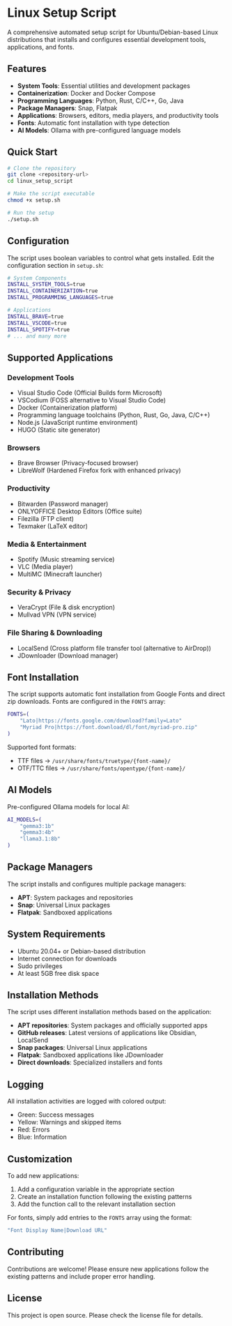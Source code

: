 # Linux Setup Script

A comprehensive automated setup script for Ubuntu/Debian-based Linux distributions that installs and configures essential development tools, applications, and fonts.

## Features

- **System Tools**: Essential utilities and development packages
- **Containerization**: Docker and Docker Compose
- **Programming Languages**: Python, Rust, C/C++, Go, Java
- **Package Managers**: Snap, Flatpak
- **Applications**: Browsers, editors, media players, and productivity tools
- **Fonts**: Automatic font installation with type detection
- **AI Models**: Ollama with pre-configured language models

## Quick Start

```bash
# Clone the repository
git clone <repository-url>
cd linux_setup_script

# Make the script executable
chmod +x setup.sh

# Run the setup
./setup.sh
```

## Configuration

The script uses boolean variables to control what gets installed. Edit the configuration section in `setup.sh`:

```bash
# System Components
INSTALL_SYSTEM_TOOLS=true
INSTALL_CONTAINERIZATION=true
INSTALL_PROGRAMMING_LANGUAGES=true

# Applications
INSTALL_BRAVE=true
INSTALL_VSCODE=true
INSTALL_SPOTIFY=true
# ... and many more
```

## Supported Applications

### Development Tools

- Visual Studio Code (Official Builds form Microsoft)
- VSCodium (FOSS alternative to Visual Studio Code)
- Docker (Containerization platform)
- Programming language toolchains (Python, Rust, Go, Java, C/C++)
- Node.js (JavaScript runtime environment)
- HUGO (Static site generator)

### Browsers

- Brave Browser (Privacy-focused browser)
- LibreWolf (Hardened Firefox fork with enhanced privacy)

### Productivity

- Bitwarden (Password manager)
- ONLYOFFICE Desktop Editors (Office suite)
- Filezilla (FTP client)
- Texmaker (LaTeX editor)

### Media & Entertainment

- Spotify (Music streaming service)
- VLC (Media player)
- MultiMC (Minecraft launcher)

### Security & Privacy

- VeraCrypt (File & disk encryption)
- Mullvad VPN (VPN service)

### File Sharing & Downloading

- LocalSend (Cross platform file transfer tool (alternative to AirDrop))
- JDownloader (Download manager)

## Font Installation

The script supports automatic font installation from Google Fonts and direct zip downloads. Fonts are configured in the `FONTS` array:

```bash
FONTS=(
    "Lato|https://fonts.google.com/download?family=Lato"
    "Myriad Pro|https://font.download/dl/font/myriad-pro.zip"
)
```

Supported font formats:

- TTF files → `/usr/share/fonts/truetype/{font-name}/`
- OTF/TTC files → `/usr/share/fonts/opentype/{font-name}/`

## AI Models

Pre-configured Ollama models for local AI:

```bash
AI_MODELS=(
    "gemma3:1b"
    "gemma3:4b"
    "llama3.1:8b"
)
```

## Package Managers

The script installs and configures multiple package managers:

- **APT**: System packages and repositories
- **Snap**: Universal Linux packages
- **Flatpak**: Sandboxed applications

## System Requirements

- Ubuntu 20.04+ or Debian-based distribution
- Internet connection for downloads
- Sudo privileges
- At least 5GB free disk space

## Installation Methods

The script uses different installation methods based on the application:

- **APT repositories**: System packages and officially supported apps
- **GitHub releases**: Latest versions of applications like Obsidian, LocalSend
- **Snap packages**: Universal Linux applications
- **Flatpak**: Sandboxed applications like JDownloader
- **Direct downloads**: Specialized installers and fonts

## Logging

All installation activities are logged with colored output:

- Green: Success messages
- Yellow: Warnings and skipped items
- Red: Errors
- Blue: Information

## Customization

To add new applications:

1. Add a configuration variable in the appropriate section
2. Create an installation function following the existing patterns
3. Add the function call to the relevant installation section

For fonts, simply add entries to the `FONTS` array using the format:

```bash
"Font Display Name|Download URL"
```

## Contributing

Contributions are welcome! Please ensure new applications follow the existing patterns and include proper error handling.

## License

This project is open source. Please check the license file for details.
